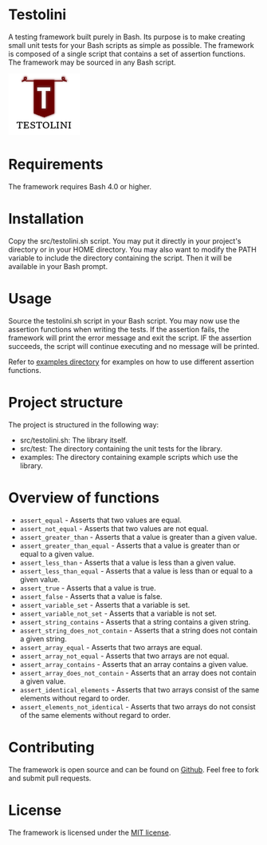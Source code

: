 # Testolini
A testing framework built purely in Bash. Its purpose is to make creating small unit tests for your Bash scripts as simple as possible.
The framework is composed of a single script that contains a set of assertion functions. The framework may be sourced in any Bash script. 

![Testolini](https://github.com/djeada/Testolini/blob/main/resources/Capture.PNG)

<h1>Requirements</h1>
The framework requires Bash 4.0 or higher.

<h1>Installation</h1>
Copy the src/testolini.sh script. You may put it directly in your project's directory or in your HOME directory. You may also want to modify the PATH variable to include the directory containing the script. Then it will be available in your Bash prompt.
 
<h1>Usage</h1>
Source the testolini.sh script in your Bash script.
You may now use the assertion functions when writing the tests. If the assertion fails, the framework will print the error message and exit the script. IF the assertion succeeds, the script will continue executing and no message will be printed.

Refer to <a href="https://github.com/djeada/Testolini/tree/main/examples">examples directory</a> for examples on how to use different assertion functions.

<h1>Project structure</h1>
The project is structured in the following way:

* src/testolini.sh: The library itself.
* src/test: The directory containing the unit tests for the library.
* examples: The directory containing example scripts which use the library.

<h1>Overview of functions</h1>

 * <code>assert_equal</code> - Asserts that two values are equal.
 * <code>assert_not_equal</code> - Asserts that two values are not equal.
 * <code>assert_greater_than</code> - Asserts that a value is greater than a given value.
 * <code>assert_greater_than_equal</code> - Asserts that a value is greater than or equal to a given value.
 * <code>assert_less_than</code> - Asserts that a value is less than a given value.
 * <code>assert_less_than_equal</code> - Asserts that a value is less than or equal to a given value.
 * <code>assert_true</code> - Asserts that a value is true.
 * <code>assert_false</code> - Asserts that a value is false.
 * <code>assert_variable_set</code> - Asserts that a variable is set.
 * <code>assert_variable_not_set</code> - Asserts that a variable is not set.
 * <code>assert_string_contains</code> - Asserts that a string contains a given string.
 * <code>assert_string_does_not_contain</code> - Asserts that a string does not contain a given string.
 * <code>assert_array_equal</code> - Asserts that two arrays are equal.
 * <code>assert_array_not_equal</code> - Asserts that two arrays are not equal.
 * <code>assert_array_contains</code> - Asserts that an array contains a given value.
 * <code>assert_array_does_not_contain</code> - Asserts that an array does not contain a given value.
 * <code>assert_identical_elements</code> - Asserts that two arrays consist of the same elements without regard to order.
 * <code>assert_elements_not_identical</code> - Asserts that two arrays do not consist of the same elements without regard to order.

<h1>Contributing</h1>
The framework is open source and can be found on <a href="https://github.com/djeada/Testolini">Github</a>. Feel free to fork and submit pull requests.

<h1>License</h1>
The framework is licensed under the <a href="https://github.com/djeada/Testolini/blob/master/LICENSE">MIT license</a>. 
